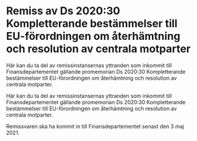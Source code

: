 # Remiss av Ds 2020:30 Kompletterande bestämmelser till EU-förordningen om återhämtning och resolution av centrala motparter

Här kan du ta del av remissinstansernas yttranden som inkommit till Finansdepartementet gällande promemorian Ds 2020:30 Kompletterande bestämmelser till EU-förordningen om återhämtning och resolution av centrala motparter.

Här kan du ta del av remissinstansernas yttranden som inkommit till Finansdepartementet gällande promemorian Ds 2020:30 Kompletterande bestämmelser till EU-förordningen om återhämtning och resolution av centrala motparter.

Remissvaren ska ha kommit in till Finansdepartementet senast den 3 maj 2021.
